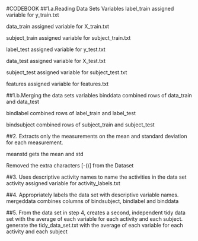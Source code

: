 
#CODEBOOK
##1.a.Reading Data Sets Variables
label_train assigned variable for y_train.txt

data_train assigned variable for X_train.txt

subject_train assigned variable for subject_train.txt

label_test assigned variable for y_test.txt 

data_test assigned variable for X_test.txt

subject_test assigned variable for subject_test.txt

features assigned variable for features.txt

##1.b.Merging the data sets variables
binddata combined rows of data_train and data_test

bindlabel combined rows of label_train and label_test

bindsubject combined rows of subject_train and subject_test

##2. Extracts only the measurements on the mean and standard deviation for each measurement.

meanstd gets the mean and std

Removed the extra characters [-()] from the Dataset



##3. Uses descriptive activity names to name the activities in the data set
activity assigned variable for activity_labels.txt


##4. Appropriately labels the data set with descriptive variable names.
mergeddata combines columns of bindsubject, bindlabel and binddata

##5. From the data set in step 4, creates a second, independent tidy data set with the average of each variable for each activity and each subject.
generate the tidy_data_set.txt with the average of each variable for each activity and each subject

